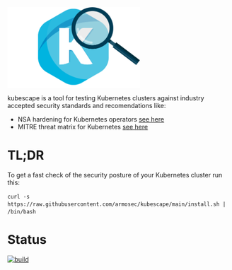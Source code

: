 <img src="docs/kubescape.png" width="300" alt="logo" align="center">

kubescape is a tool for testing Kubernetes clusters against industry accepted security standards and recomendations like:
* NSA hardening for Kubernetes operators [see here](https://media.defense.gov/2021/Aug/03/2002820425/-1/-1/1/CTR_KUBERNETES%20HARDENING%20GUIDANCE.PDF)
* MITRE threat matrix for Kubernetes [see here](https://www.microsoft.com/security/blog/2020/04/02/attack-matrix-kubernetes/)

# TL;DR
To get a fast check of the security posture of your Kubernetes cluster run this:

`curl -s https://raw.githubusercontent.com/armosec/kubescape/main/install.sh | /bin/bash`

# Status
[![build](https://github.com/armosec/kubescape/actions/workflows/build.yaml/badge.svg)](https://github.com/armosec/kubescape/actions/workflows/build.yaml)
